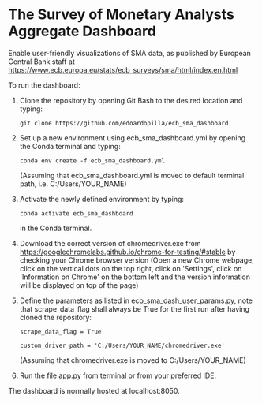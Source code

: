 # The Survey of Monetary Analysts Aggregate Dashboard

Enable user-friendly visualizations of SMA data, as published by European Central Bank staff at https://www.ecb.europa.eu/stats/ecb_surveys/sma/html/index.en.html

To run the dashboard:

1) Clone the repository by opening Git Bash to the desired location and typing:
   ```
   git clone https://github.com/edoardopilla/ecb_sma_dashboard 
   ```

2) Set up a new environment using ecb_sma_dashboard.yml by opening the Conda terminal and typing:

   ```
   conda env create -f ecb_sma_dashboard.yml
   ```

   (Assuming that ecb_sma_dashboard.yml is moved to default terminal path, i.e. C:/Users/YOUR_NAME)

3) Activate the newly defined environment by typing:

   ```
   conda activate ecb_sma_dashboard
   ```

   in the Conda terminal.

4) Download the correct version of chromedriver.exe from https://googlechromelabs.github.io/chrome-for-testing/#stable by checking your Chrome browser version (Open a new Chrome webpage, click on the vertical dots on the top right, click on 'Settings', click on 'Information on Chrome' on the bottom left and the version information will be displayed on top of the page)

5) Define the parameters as listed in ecb_sma_dash_user_params.py, note that scrape_data_flag shall always be True for the first run after having cloned the repository:

   ```
   scrape_data_flag = True

   custom_driver_path = 'C:/Users/YOUR_NAME/chromedriver.exe'

   ```

   (Assuming that chromedriver.exe is moved to C:/Users/YOUR_NAME)

6) Run the file app.py from terminal or from your preferred IDE.

The dashboard is normally hosted at localhost:8050.
